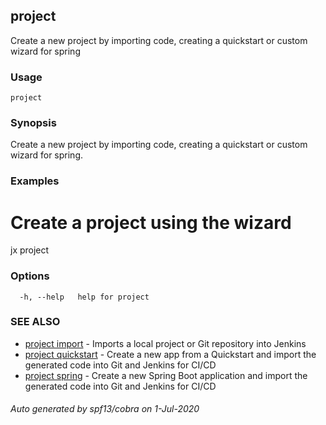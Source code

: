 ## project

Create a new project by importing code, creating a quickstart or custom wizard for spring

### Usage

```
project
```

### Synopsis

Create a new project by importing code, creating a quickstart or custom wizard for spring.

### Examples

  # Create a project using the wizard
  jx project

### Options

```
  -h, --help   help for project
```

### SEE ALSO

* [project import](project_import.md)	 - Imports a local project or Git repository into Jenkins
* [project quickstart](project_quickstart.md)	 - Create a new app from a Quickstart and import the generated code into Git and Jenkins for CI/CD
* [project spring](project_spring.md)	 - Create a new Spring Boot application and import the generated code into Git and Jenkins for CI/CD

###### Auto generated by spf13/cobra on 1-Jul-2020
